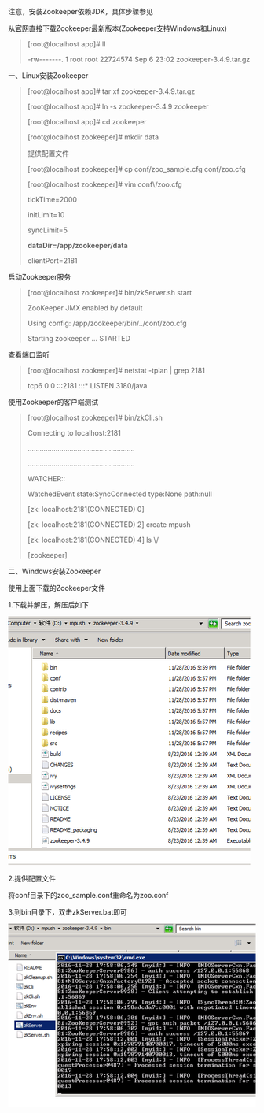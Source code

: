 注意，安装Zookeeper依赖JDK，具体步骤参见

从[官网](http://www.apache.org/dyn/closer.cgi/zookeeper/)直接下载Zookeeper最新版本\(Zookeeper支持Windows和Linux\)

> \[root@localhost app\]\# ll
> 
> -rw-------. 1 root root 22724574 Sep 6 23:02 zookeeper-3.4.9.tar.gz

一、Linux安装Zookeeper

> \[root@localhost app\]\# tar xf zookeeper-3.4.9.tar.gz
> 
> \[root@localhost app\]\# ln -s zookeeper-3.4.9 zookeeper
> 
> \[root@localhost app\]\# cd zookeeper
> 
> \[root@localhost zookeeper\]\# mkdir data
> 
> 提供配置文件
> 
> \[root@localhost zookeeper\]\# cp conf\/zoo\_sample.cfg conf\/zoo.cfg
> 
> \[root@localhost zookeeper\]\# vim conf\\/zoo.cfg
> 
> tickTime=2000
> 
> initLimit=10
> 
> syncLimit=5
> 
> **dataDir=\/app\/zookeeper\/data**
> 
> clientPort=2181

启动Zookeeper服务

> \[root@localhost zookeeper\]\# bin\/zkServer.sh start
> 
> ZooKeeper JMX enabled by default
> 
> Using config: \/app\/zookeeper\/bin\/..\/conf\/zoo.cfg
> 
> Starting zookeeper ... STARTED

查看端口监听

> \[root@localhost zookeeper\]\# netstat -tplan \| grep 2181
> 
> tcp6 0 0 :::2181 :::\* LISTEN 3180\/java

使用Zookeeper的客户端测试

> \[root@localhost zookeeper\]\# bin\/zkCli.sh
> 
> Connecting to localhost:2181
> 
> ......................................................
> 
> ......................................................
> 
> WATCHER::
> 
> WatchedEvent state:SyncConnected type:None path:null
> 
> \[zk: localhost:2181\(CONNECTED\) 0\]
> 
> \[zk: localhost:2181\(CONNECTED\) 2\] create mpush
> 
> \[zk: localhost:2181\(CONNECTED\) 4\] ls \\/
> 
> \[zookeeper\]

二、Windows安装Zookeeper

使用上面下载的Zookeeper文件

1.下载并解压，解压后如下

![](/assets/zookeeper01.png)

2.提供配置文件

将conf目录下的zoo\_sample.conf重命名为zoo.conf

3.到bin目录下，双击zkServer.bat即可

![](/assets/zookeeper02.png)

